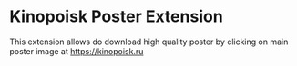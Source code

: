 # Kinopoisk Poster Extension

This extension allows do download high quality poster by clicking on main poster image at https://kinopoisk.ru
